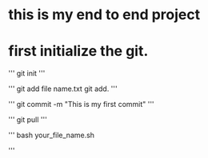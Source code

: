 # this is my end to end project

# first initialize the git.
'''
git init
'''

'''
git add file name.txt
git add.
'''

'''
git commit -m "This is my first commit"
'''


'''
git pull
'''


'''
bash your_file_name.sh

'''
